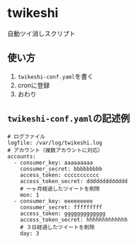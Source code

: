 twikeshi
========

自動ツイ消しスクリプト

使い方
-----

1. `twikeshi-conf.yaml`を書く
2. cronに登録
3. おわり

`twikeshi-conf.yaml`の記述例
----------------------------

```
# ログファイル
logfile: /var/log/twikeshi.log
# アカウント（複数アカウントに対応）
accounts:
  - consumer_key: aaaaaaaaa
    consumer_secret: bbbbbbbbb
    access_token: ccccccccccc
    access_token_secret: ddddddddddddd
	# 一ヶ月経過したツイートを削除
    mon: 1
  - consumer_key: eeeeeeeee
    consumer_secret: fffffffff
    access_token: ggggggggggggg
    access_token_secret: hhhhhhhhhhhhh
	# ３日経過したツイートを削除
    day: 3
```
